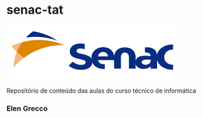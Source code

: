 # senac-tat
![senac](https://github.com/ElenGrecco/senac-tat/blob/main/UC1/ASSETS/senac.png)


Repositório de conteúdo das aulas do curso técnico de informática

### Elen Grecco
